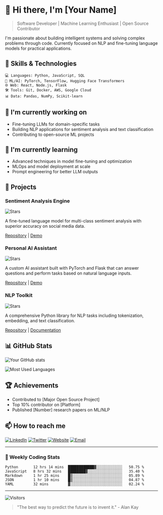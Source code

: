 # 👋 Hi there, I'm [Your Name]

> Software Developer | Machine Learning Enthusiast | Open Source Contributor

I'm passionate about building intelligent systems and solving complex problems through code. Currently focused on NLP and fine-tuning language models for practical applications.

## 🚀 Skills & Technologies

```
💻 Languages: Python, JavaScript, SQL
🧠 ML/AI: PyTorch, TensorFlow, Hugging Face Transformers
🌐 Web: React, Node.js, Flask
🛠️ Tools: Git, Docker, AWS, Google Cloud
📊 Data: Pandas, NumPy, Scikit-learn
```

## 🔭 I'm currently working on

- Fine-tuning LLMs for domain-specific tasks
- Building NLP applications for sentiment analysis and text classification
- Contributing to open-source ML projects

## 🌱 I'm currently learning

- Advanced techniques in model fine-tuning and optimization
- MLOps and model deployment at scale
- Prompt engineering for better LLM outputs

## 💼 Projects

### Sentiment Analysis Engine
![Stars](https://img.shields.io/github/stars/yourusername/sentiment-analysis?style=social)

A fine-tuned language model for multi-class sentiment analysis with superior accuracy on social media data.

[Repository](https://github.com/yourusername/sentiment-analysis) | [Demo](https://yourdemo.com)

### Personal AI Assistant
![Stars](https://img.shields.io/github/stars/yourusername/ai-assistant?style=social)

A custom AI assistant built with PyTorch and Flask that can answer questions and perform tasks based on natural language inputs.

[Repository](https://github.com/yourusername/ai-assistant) | [Demo](https://yourdemo.com)

### NLP Toolkit
![Stars](https://img.shields.io/github/stars/yourusername/nlp-toolkit?style=social)

A comprehensive Python library for NLP tasks including tokenization, embedding, and text classification.

[Repository](https://github.com/yourusername/nlp-toolkit) | [Documentation](https://yourdocs.com)

## 📊 GitHub Stats

![Your GitHub stats](https://github-readme-stats.vercel.app/api?username=yourusername&show_icons=true&theme=radical)

![Most Used Languages](https://github-readme-stats.vercel.app/api/top-langs/?username=yourusername&layout=compact&theme=radical)

## 🏆 Achievements

- Contributed to [Major Open Source Project]
- Top 10% contributor on [Platform]
- Published [Number] research papers on ML/NLP

## 📫 How to reach me

[![LinkedIn](https://img.shields.io/badge/LinkedIn-0077B5?style=for-the-badge&logo=linkedin&logoColor=white)](https://linkedin.com/in/yourusername)
[![Twitter](https://img.shields.io/badge/Twitter-1DA1F2?style=for-the-badge&logo=twitter&logoColor=white)](https://twitter.com/yourusername)
[![Website](https://img.shields.io/badge/Website-FF5722?style=for-the-badge&logo=google-chrome&logoColor=white)](https://yourwebsite.com)
[![Email](https://img.shields.io/badge/Email-D14836?style=for-the-badge&logo=gmail&logoColor=white)](mailto:your.email@example.com)

---

### 🎯 Weekly Coding Stats

<!--START_SECTION:waka-->
```text
Python       12 hrs 14 mins  ████████████▓░░░░░░░░░░░░   50.75 %
JavaScript   8 hrs 32 mins   ████████▓░░░░░░░░░░░░░░░░   35.40 %
Markdown     1 hr 25 mins    █▒░░░░░░░░░░░░░░░░░░░░░░░   05.89 %
JSON         1 hr 10 mins    █▒░░░░░░░░░░░░░░░░░░░░░░░   04.87 %
YAML         32 mins         ▓░░░░░░░░░░░░░░░░░░░░░░░░   02.24 %
```
<!--END_SECTION:waka-->

---

![Visitors](https://visitor-badge.glitch.me/badge?page_id=yourusername.yourusername)

> "The best way to predict the future is to invent it." - Alan Kay
